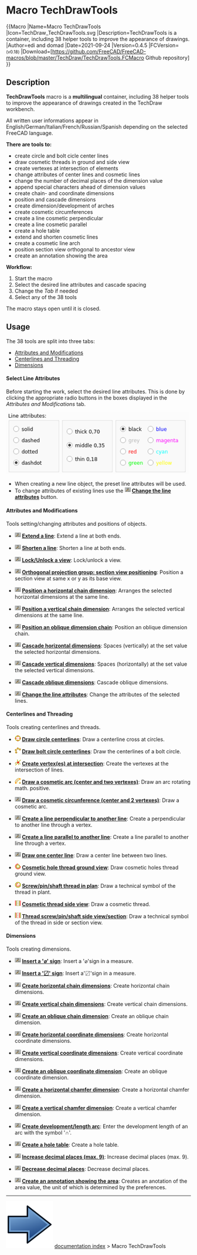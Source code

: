 # Macro TechDrawTools
{{Macro
|Name=Macro TechDrawTools
|Icon=TechDraw_TechDrawTools.svg
|Description=TechDrawTools is a container, including 38 helper tools to improve the appearance of drawings.
|Author=edi and domad
|Date=2021-09-24
|Version=0.4.5
|FCVersion=<small>(v0.18)</small> 
|Download=[https://github.com/FreeCAD/FreeCAD-macros/blob/master/TechDraw/TechDrawTools.FCMacro Github repository]
}}

## Description

**TechDrawTools** macro is a **multilingual** container, including 38 helper tools to improve the appearance of drawings created in the TechDraw workbench.

All written user informations appear in English/German/Italian/French/Russian/Spanish depending on the selected FreeCAD language.

**There are tools to:**

-   create circle and bolt cicle center lines
-   draw cosmetic threads in ground and side view
-   create vertexes at intersection of elements
-   change attributes of center lines and cosmetic lines
-   change the number of decimal places of the dimension value
-   append special characters ahead of dimension values
-   create chain- and coordinate dimensions
-   position and cascade dimensions
-   create dimension/development of arches
-   create cosmetic circumferences
-   create a line cosmetic perpendicular
-   create a line cosmetic parallel
-   create a hole table
-   extend and shorten cosmetic lines
-   create a cosmetic line arch
-   position section view orthogonal to ancestor view
-   create an annotation showing the area

**Workflow:**

1.  Start the macro
2.  Select the desired line attributes and cascade spacing
3.  Change the *Tab* if needed
4.  Select any of the 38 tools

The macro stays open until it is closed.

## Usage

The 38 tools are split into three tabs:

-   [Attributes and Modifications](Macro_TechDrawTools#Attributes_and_Modifications.md)
-   [Centerlines and Threading](Macro_TechDrawTools#Centerlines_and_Threading.md)
-   [Dimensions](Macro_TechDrawTools#Dimensions.md)

#### Select Line Attributes 

Before starting the work, select the desired line attributes. This is done by clicking the appropriate radio buttons in the boxes displayed in the *Attributes and Modifications* tab.

 <img alt="" src=images/TechDraw_TechDrawToolsExample01.png  style="width:500px;"> 

-   When creating a new line object, the preset line attributes will be used.
-   To change attributes of existing lines use the **<img src="images/TechDraw_TechDrawTools.svg" width=16px> [Change the line attributes](void.md)** button.

#### Attributes and Modifications 

Tools setting/changing attributes and positions of objects.

-    **<img src="images/TechDraw_TechDrawTools.svg" width=16px> [Extend a line](void.md)**: Extend a line at both ends.

-    **<img src="images/TechDraw_TechDrawTools.svg" width=16px> [Shorten a line](void.md)**: Shorten a line at both ends.

-    **<img src="images/TechDraw_TechDrawTools.svg" width=16px> [Lock/Unlock a view](void.md)**: Lock/unlock a view.

-    **<img src="images/TechDraw_TechDrawTools.svg" width=16px> [Orthogonal projection group: section view positioning](void.md)**: Position a section view at same x or y as its base view.

-    **<img src="images/TechDraw_TechDrawTools.svg" width=16px> [Position a horizontal chain dimension](void.md)**: Arranges the selected horizontal dimensions at the same line.

-    **<img src="images/TechDraw_TechDrawTools.svg" width=16px> [Position a vertical chain dimension](void.md)**: Arranges the selected vertical dimensions at the same line.

-    **<img src="images/TechDraw_TechDrawTools.svg" width=16px> [Position an oblique dimension chain](void.md)**: Position an oblique dimension chain.

-    **<img src="images/TechDraw_TechDrawTools.svg" width=16px> [Cascade horizontal dimensions](void.md)**: Spaces (vertically) at the set value the selected horizontal dimensions.

-    **<img src="images/TechDraw_TechDrawTools.svg" width=16px> [Cascade vertical dimensions](void.md)**: Spaces (horizontally) at the set value the selected vertical dimensions.

-    **<img src="images/TechDraw_TechDrawTools.svg" width=16px> [Cascade oblique dimensions](void.md)**: Cascade oblique dimensions.

-    **<img src="images/TechDraw_TechDrawTools.svg" width=16px> [Change the line attributes](void.md)**: Change the attributes of the selected lines.

#### Centerlines and Threading 

Tools creating centerlines and threads.

-    **<img src="images/TechDraw_ExtensionCircleCenterLines.svg" width=16px> [Draw circle centerlines](TechDraw_ExtensionCircleCenterLines.md)**: Draw a centerline cross at circles.

-    **<img src="images/TechDraw_ExtensionHoleCircle.svg" width=16px> [Draw bolt circle centerlines](TechDraw_ExtensionHoleCircle.md)**: Draw the centerlines of a bolt circle.

-    **<img src="images/TechDraw_ExtensionVertexAtIntersection.svg" width=16px> [Create vertex(es) at intersection](TechDraw_ExtensionVertexAtIntersection.md)**: Create the vertexes at the intersection of lines.

-    **<img src="images/TechDraw_ExtensionDrawCosmArc.svg" width=16px> [Draw a cosmetic arc (center and two vertexes)](TechDraw_ExtensionDrawCosmArc.md)**: Draw an arc rotating math. positive.

-    **<img src="images/TechDraw_TechDrawTools.svg" width=16px> [Draw a cosmetic circunference (center and 2 vertexes)](void.md)**: Draw a cosmetic arc.

-    **<img src="images/TechDraw_TechDrawTools.svg" width=16px> [Create a line perpendicular to another line](void.md)**: Create a perpendicular to another line through a vertex.

-    **<img src="images/TechDraw_TechDrawTools.svg" width=16px> [Create a line parallel to another line](void.md)**: Create a line parallel to another line through a vertex.

-    **<img src="images/TechDraw_TechDrawTools.svg" width=16px> [Draw one center line](void.md)**: Draw a center line between two lines.

-    **<img src="images/TechDraw_ExtensionThreadHoleBottom.svg" width=16px> [Cosmetic hole thread ground view](TechDraw_ExtensionThreadHoleBottom.md)**: Draw cosmetic holes thread ground view.

-    **<img src="images/TechDraw_ExtensionThreadBoltBottom.svg" width=16px> [Screw/pin/shaft thread in plan](TechDraw_ExtensionThreadBoltBottom.md)**: Draw a technical symbol of the thread in plant.

-    **<img src="images/TechDraw_ExtensionThreadHoleSide.svg" width=16px> [Cosmetic thread side view](TechDraw_ExtensionThreadHoleSide.md)**: Draw a cosmetic thread.

-    **<img src="images/TechDraw_ExtensionThreadBoltSide.svg" width=16px> [Thread screw/pin/shaft side view/section](TechDraw_ExtensionThreadBoltSide.md)**: Draw a technical symbol of the thread in side or section view.

#### Dimensions

Tools creating dimensions.

-    **<img src="images/TechDraw_TechDrawTools.svg" width=16px> [Insert a '⌀' sign](Void.md)**: Insert a \'⌀\'sign in a measure.

-    **<img src="images/TechDraw_TechDrawTools.svg" width=16px> [Insert a '〼' sign](Void.md)**: Insert a\'〼\'sign in a measure.

-    **<img src="images/TechDraw_TechDrawTools.svg" width=16px> [Create horizontal chain dimensions](Void.md)**: Create horizontal chain dimensions.

-    **<img src="images/TechDraw_TechDrawTools.svg" width=16px> [Create vertical chain dimensions](Void.md)**: Create vertical chain dimensions.

-    **<img src="images/TechDraw_TechDrawTools.svg" width=16px> [Create an oblique chain dimension](Void.md)**: Create an oblique chain dimension.

-    **<img src="images/TechDraw_TechDrawTools.svg" width=16px> [Create horizontal coordinate dimensions](Void.md)**: Create horizontal coordinate dimensions.

-    **<img src="images/TechDraw_TechDrawTools.svg" width=16px> [Create vertical coordinate dimensions](Void.md)**: Create vertical coordinate dimensions.

-    **<img src="images/TechDraw_TechDrawTools.svg" width=16px> [Create an oblique coordinate dimension](Void.md)**: Create an oblique coordinate dimension.

-    **<img src="images/TechDraw_TechDrawTools.svg" width=16px> [Create a horizontal chamfer dimension](Void.md)**: Create a horizontal chamfer dimension.

-    **<img src="images/TechDraw_TechDrawTools.svg" width=16px> [Create a vertical chamfer dimension](Void.md)**: Create a vertical chamfer dimension.

-    **<img src="images/TechDraw_TechDrawTools.svg" width=16px> [Create development/length arc](Void.md)**: Enter the development length of an arc with the symbol \'∩\'.

-    **<img src="images/TechDraw_TechDrawTools.svg" width=16px> [Create a hole table](Void.md)**: Create a hole table.

-    **<img src="images/TechDraw_TechDrawTools.svg" width=16px> [Increase decimal places (max. 9)](Void.md)**: Increase decimal places (max. 9).

-    **<img src="images/TechDraw_TechDrawTools.svg" width=16px> [Decrease decimal places](Void.md)**: Decrease decimal places.

-    **<img src="images/TechDraw_TechDrawTools.svg" width=16px> [Create an annotation showing the area](Void.md)**: Creates an anotation of the area value, the unit of which is determined by the preferences.



---
![](images/Button_right.svg) [documentation index](../README.md) > Macro TechDrawTools
